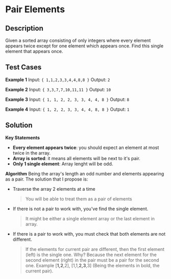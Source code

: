 # Pair Elements

## Description
  Given a sorted array consisting of only integers where every element appears twice except for one element which appears once. Find this single element that appears once.

## Test Cases
**Example 1**
Input: `{ 1,1,2,3,3,4,4,8,8 }`
Output: `2`

**Example 2**
Input: `{ 3,3,7,7,10,11,11 }`
Output: `10`

**Example 3**
Input: `{ 1, 1, 2, 2, 3, 3, 4, 4, 8 }`
Output: `8`

**Example 4**
Input: `{ 1, 2, 2, 3, 3, 4, 4, 8, 8 }`
Output: `1`

## Solution
**Key Statements**
* **Every element appears twice**: you should expect an element at most twice in the array.
* **Array is sorted**: it means all elements will be next to it's pair.
* **Only 1 single element**: Array lenght will be odd.

**Algorithm**
Being the array's length an odd number and elements appearing as a pair. 
The solution that I propose is:
* Traverse the array 2 elements at a time
  >You will be able to treat them as a pair of elements
  
* If there is not a pair to work with, you've find the single element.
  > It might be either a single element array or the last element in array.
  
* If there is a pair to work with, you must check that both elements are not different.
  > If the elements for current pair are different, then the first element (left) is the single one.
  > Why? Because the next element for the second element (right) in the pair must be a pair for the second one.
  > Example [**1,2**,2], [1,1,**2,3**,3] (Being the elements in bold, the current pair).